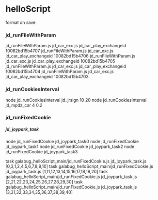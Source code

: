 # helloScript

format on save

### jd_runFileWithParam

jd_runFileWithParam.js jd_car_exc.js jd_car_play_exchangeid 10082bd15b4707
jd_runFileWithParam.js jd_car_exc.js jd_car_play_exchangeid 10082bd15b4706
jd_runFileWithParam.js jd_car_exc.js jd_car_play_exchangeid 10082bd15b4705
jd_runFileWithParam.js jd_car_exc.js jd_car_play_exchangeid 10082bd15b4704
jd_runFileWithParam.js jd_car_exc.js jd_car_play_exchangeid 10082bd15b4703

### jd_runCookiesInterval

node jd_runCookiesInterval jd_jrsign 10 20
node jd_runCookiesInterval jd_mpdz_car 4 0.2

### jd_runFixedCookie

##### jd_joypark_task

node jd_runFixedCookie jd_joypark_task0
node jd_runFixedCookie jd_joypark_task1
node jd_runFixedCookie jd_joypark_task2
node jd_runFixedCookie jd_joypark_task3

task galabug_helloScript_main/jd_runFixedCookie.js jd_joypark_task.js [0,3,1,2,4,5,6,7,8,9,10]
task galabug_helloScript_main/jd_runFixedCookie.js jd_joypark_task.js [1,11,12,13,14,15,16,17,18,19,20]
task galabug_helloScript_main/jd_runFixedCookie.js jd_joypark_task.js [2,21,22,23,24,25,26,27,28,29,30]
task galabug_helloScript_main/jd_runFixedCookie.js jd_joypark_task.js [3,31,32,33,34,35,36,37,38,39,40]
